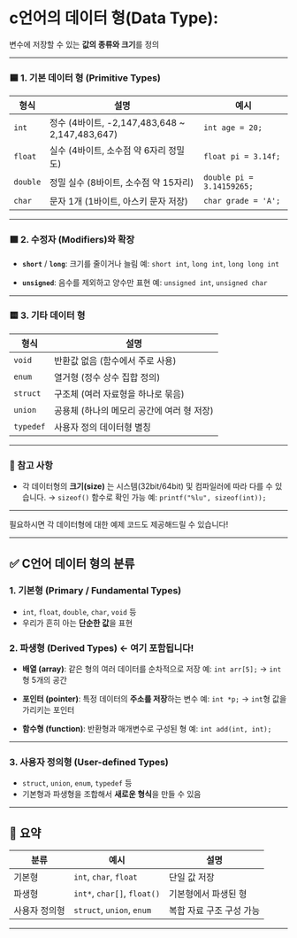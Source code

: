 # c언어의 **데이터 형(Data Type)**: 

변수에 저장할 수 있는 **값의 종류와 크기**를 정의

---

### 🟦 1. 기본 데이터 형 (Primitive Types)

| 형식       | 설명                                         | 예시                        |
| -------- | ------------------------------------------ | ------------------------- |
| `int`    | 정수 (4바이트, -2,147,483,648 \~ 2,147,483,647) | `int age = 20;`           |
| `float`  | 실수 (4바이트, 소수점 약 6자리 정밀도)                   | `float pi = 3.14f;`       |
| `double` | 정밀 실수 (8바이트, 소수점 약 15자리)                   | `double pi = 3.14159265;` |
| `char`   | 문자 1개 (1바이트, 아스키 문자 저장)                    | `char grade = 'A';`       |

---

### 🟩 2. 수정자 (Modifiers)와 확장

* **`short`** / **`long`**: 크기를 줄이거나 늘림
  예: `short int`, `long int`, `long long int`

* **`unsigned`**: 음수를 제외하고 양수만 표현
  예: `unsigned int`, `unsigned char`

---

### 🟨 3. 기타 데이터 형

| 형식        | 설명                        |
| --------- | ------------------------- |
| `void`    | 반환값 없음 (함수에서 주로 사용)       |
| `enum`    | 열거형 (정수 상수 집합 정의)         |
| `struct`  | 구조체 (여러 자료형을 하나로 묶음)      |
| `union`   | 공용체 (하나의 메모리 공간에 여러 형 저장) |
| `typedef` | 사용자 정의 데이터형 별칭            |

---

### 📝 참고 사항

* 각 데이터형의 **크기(size)** 는 시스템(32bit/64bit) 및 컴파일러에 따라 다를 수 있습니다.
  → `sizeof()` 함수로 확인 가능
  예: `printf("%lu", sizeof(int));`

---

필요하시면 각 데이터형에 대한 예제 코드도 제공해드릴 수 있습니다!


---

## ✅ C언어 데이터 형의 분류

### 1. **기본형 (Primary / Fundamental Types)**

* `int`, `float`, `double`, `char`, `void` 등
* 우리가 흔히 아는 **단순한 값**을 표현

### 2. **파생형 (Derived Types)** ← 여기 포함됩니다!

* **배열 (array)**: 같은 형의 여러 데이터를 순차적으로 저장
  예: `int arr[5];` → `int`형 5개의 공간

* **포인터 (pointer)**: 특정 데이터의 **주소를 저장**하는 변수
  예: `int *p;` → `int`형 값을 가리키는 포인터

* **함수형 (function)**: 반환형과 매개변수로 구성된 형
  예: `int add(int, int);`

---

### 3. **사용자 정의형 (User-defined Types)**

* `struct`, `union`, `enum`, `typedef` 등
* 기본형과 파생형을 조합해서 **새로운 형식**을 만들 수 있음

---

## 📌 요약

| 분류      | 예시                          | 설명             |
| ------- | --------------------------- | -------------- |
| 기본형     | `int`, `char`, `float`      | 단일 값 저장        |
| 파생형     | `int*`, `char[]`, `float()` | 기본형에서 파생된 형    |
| 사용자 정의형 | `struct`, `union`, `enum`   | 복합 자료 구조 구성 가능 |

---
